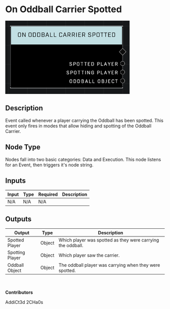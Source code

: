 # On Oddball Carrier Spotted
![alt text](../../../.gitbook/assets/on-oddball-carrier-spotted.png)
## Description
Event called whenever a player carrying the Oddball has been spotted. This event only fires in modes that allow hiding and spotting of the Oddball Carrier.

## Node Type
Nodes fall into two basic categories: Data and Execution. This node listens for an Event, then triggers it's node string.

## Inputs
| Input | Type | Required | Description |
|------------------|------------------|----------|--------------------------------------------------------------|
| N/A | N/A | N/A | |

## Outputs
| Output | Type | Description |
|------------------|------------------|--------------------------------------------------------------|
| Spotted Player | Object | Which player was spotted as they were carrying the oddball.|
| Spotting Player | Object | Which player saw the carrier.|
| Oddball Object | Object | The oddball player was carrying when they were spotted.|

\
\
**Contributors**

AddiCt3d 2CHa0s